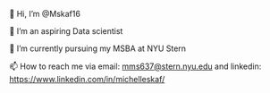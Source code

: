  👋 Hi, I’m @Mskaf16
 
 
 
 👀 I’m an aspiring Data scientist 
 
 
 
 🌱 I’m currently pursuing my MSBA at NYU Stern 
 
 
 
 📫 How to reach me via email: mms637@stern.nyu.edu and linkedin: https://www.linkedin.com/in/michelleskaf/

